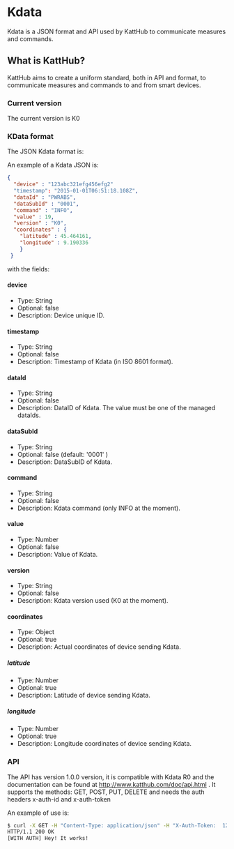 # Kdata
Kdata is a JSON format and API used by KattHub to communicate measures and commands.

## What is KattHub?

KattHub aims to create a uniform standard, both in API and format, to communicate measures and commands to and from smart devices. 

### Current version

The current version is K0

### KData format
The JSON Kdata format is:

An example of a Kdata JSON is:

```json
{
  "device" : "123abc321efg456efg2"
  "timestamp": "2015-01-01T06:51:18.108Z",
  "dataId" : "PWRABS",
  "dataSubId" : "0001",
  "command" : "INFO",
  "value" : 19,
  "version" : "K0",
  "coordinates" : {
    "latitude" : 45.464161,
    "longitude" : 9.190336
    }
 }
```

with the fields:

#### device	
- Type: String
- Optional: false
- Description: Device unique ID.

#### timestamp	
- Type: String
- Optional: false
- Description: Timestamp of Kdata (in ISO 8601 format).

#### dataId	
- Type: String
- Optional: false
- Description: DataID of Kdata. The value must be one of the managed dataIds.

#### dataSubId
- Type: String
- Optional: false (default: '0001' )
- Description: DataSubID of Kdata.

#### command	
- Type: String
- Optional: false
- Description: Kdata command (only INFO at the moment).

#### value	
- Type: Number
- Optional: false
- Description: Value of Kdata.

#### version	
- Type: String
- Optional: false
- Description: Kdata version used (K0 at the moment).

#### coordinates	
- Type: Object
- Optional: true
- Description: Actual coordinates of device sending Kdata.

##### latitude	
- Type: Number
- Optional: true
- Description: Latitude of device sending Kdata.

##### longitude	
- Type: Number
- Optional: true
- Description: Longitude coordinates of device sending Kdata.

### API
The API has version 1.0.0 version, it is compatible with Kdata R0 and the documentation can be found at http://www.katthub.com/doc/api.html .
It supports the methods: GET, POST, PUT, DELETE and needs the auth headers x-auth-id and x-auth-token

An example of use is:

```bash
$ curl -X GET -H "Content-Type: application/json" -H "X-Auth-Token:  1231231231231" -H "X-User-Id: 321321321321" "http://hub.katthub.com/api/v1/testme"
HTTP/1.1 200 OK
[WITH AUTH] Hey! It works!
```
